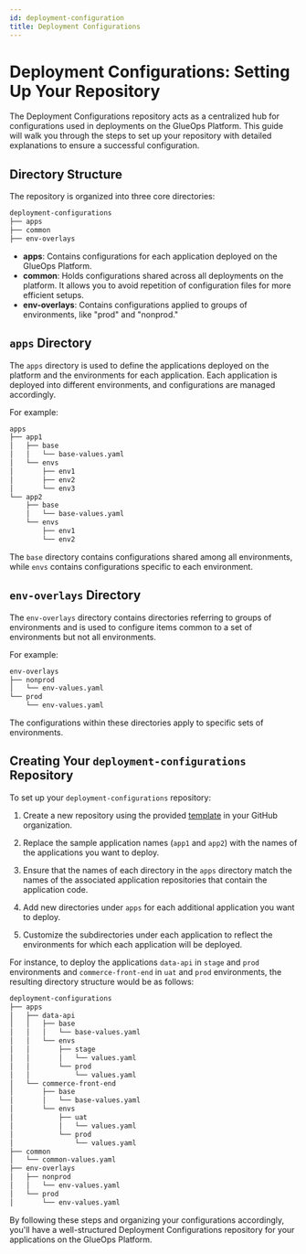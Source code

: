 ```yaml
---
id: deployment-configuration
title: Deployment Configurations
---
```


# Deployment Configurations: Setting Up Your Repository

The Deployment Configurations repository acts as a centralized hub for configurations used in deployments on the GlueOps Platform. This guide will walk you through the steps to set up your repository with detailed explanations to ensure a successful configuration.

## Directory Structure

The repository is organized into three core directories:

```sh
deployment-configurations
├── apps
├── common
├── env-overlays
```

- **apps**: Contains configurations for each application deployed on the GlueOps Platform.
- **common**: Holds configurations shared across all deployments on the platform. It allows you to avoid repetition of configuration files for more efficient setups.
- **env-overlays**: Contains configurations applied to groups of environments, like "prod" and "nonprod."

## `apps` Directory

The `apps` directory is used to define the applications deployed on the platform and the environments for each application. Each application is deployed into different environments, and configurations are managed accordingly.

For example:

```sh
apps
├── app1
│   ├── base
│   │   └── base-values.yaml
│   └── envs
│       ├── env1
│       ├── env2
│       └── env3
└── app2
    ├── base
    │   └── base-values.yaml
    └── envs
        ├── env1
        └── env2
```

The `base` directory contains configurations shared among all environments, while `envs` contains configurations specific to each environment.

## `env-overlays` Directory

The `env-overlays` directory contains directories referring to groups of environments and is used to configure items common to a set of environments but not all environments.

For example:

```sh
env-overlays
├── nonprod
│   └── env-values.yaml
└── prod
    └── env-values.yaml
```

The configurations within these directories apply to specific sets of environments.

## Creating Your `deployment-configurations` Repository

To set up your `deployment-configurations` repository:

1. Create a new repository using the provided [template](https://github.com/new?template_name=deployment-configurations&template_owner=GlueOps) in your GitHub organization.

2. Replace the sample application names (`app1` and `app2`) with the names of the applications you want to deploy.

3. Ensure that the names of each directory in the `apps` directory match the names of the associated application repositories that contain the application code.

4. Add new directories under `apps` for each additional application you want to deploy.

5. Customize the subdirectories under each application to reflect the environments for which each application will be deployed.

For instance, to deploy the applications `data-api` in `stage` and `prod` environments and `commerce-front-end` in `uat` and `prod` environments, the resulting directory structure would be as follows:

```sh
deployment-configurations
├── apps
│   ├── data-api
│   │   ├── base
│   │   │   └── base-values.yaml
│   │   └── envs
│   │       ├── stage
│   │       │   └── values.yaml
│   │       └── prod
│   │           └── values.yaml
│   └── commerce-front-end
│       ├── base
│       │   └── base-values.yaml
│       └── envs
│           ├── uat
│           │   └── values.yaml
│           └── prod
│               └── values.yaml
├── common
│   └── common-values.yaml
├── env-overlays
│   ├── nonprod
│   │   └── env-values.yaml
│   └── prod
│       └── env-values.yaml
```

By following these steps and organizing your configurations accordingly, you'll have a well-structured Deployment Configurations repository for your applications on the GlueOps Platform.